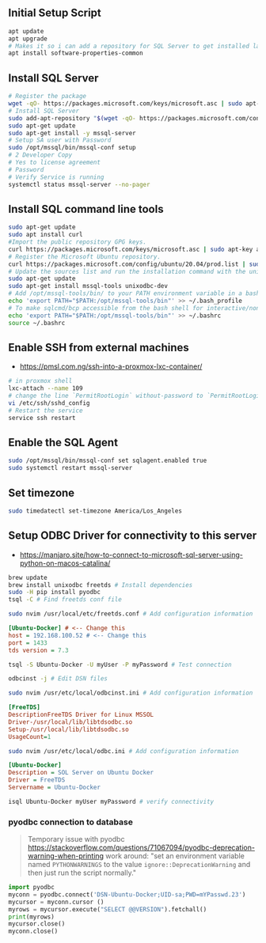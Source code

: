 
## Initial Setup Script

```bash
apt update
apt upgrade
# Makes it so i can add a repository for SQL Server to get installed later
apt install software-properties-common
```

## Install SQL Server

```bash
# Register the package
wget -qO- https://packages.microsoft.com/keys/microsoft.asc | sudo apt-key add -
# Install SQL Server
sudo add-apt-repository "$(wget -qO- https://packages.microsoft.com/config/ubuntu/20.04/mssql-server-2019.list)"
sudo apt-get update
sudo apt-get install -y mssql-server
# Setup SA user with Password
sudo /opt/mssql/bin/mssql-conf setup
# 2 Developer Copy
# Yes to license agreement
# Password
# Verify Service is running
systemctl status mssql-server --no-pager
```

## Install SQL command line tools

```bash
sudo apt-get update 
sudo apt install curl
#Import the public repository GPG keys.
curl https://packages.microsoft.com/keys/microsoft.asc | sudo apt-key add -
# Register the Microsoft Ubuntu repository.
curl https://packages.microsoft.com/config/ubuntu/20.04/prod.list | sudo tee /etc/apt/sources.list.d/msprod.list
# Update the sources list and run the installation command with the unixODBC developer package.
sudo apt-get update 
sudo apt-get install mssql-tools unixodbc-dev
# Add /opt/mssql-tools/bin/ to your PATH environment variable in a bash shell.
echo 'export PATH="$PATH:/opt/mssql-tools/bin"' >> ~/.bash_profile
# To make sqlcmd/bcp accessible from the bash shell for interactive/non-login sessions, modify the PATH in the ~/.bashrc file with the following command:
echo 'export PATH="$PATH:/opt/mssql-tools/bin"' >> ~/.bashrc
source ~/.bashrc
```

## Enable SSH from external machines

- <https://pmsl.com.ng/ssh-into-a-proxmox-lxc-container/>

```bash
# in proxmox shell
lxc-attach --name 109
# change the line `PermitRootLogin` without-password to `PermitRootLogin` yes
vi /etc/ssh/sshd_config
# Restart the service
service ssh restart
```

## Enable the SQL Agent

```bash
sudo /opt/mssql/bin/mssql-conf set sqlagent.enabled true 
sudo systemctl restart mssql-server
```

## Set timezone

```bash
sudo timedatectl set-timezone America/Los_Angeles
```

## Setup ODBC Driver for connectivity to this server

- <https://manjaro.site/how-to-connect-to-microsoft-sql-server-using-python-on-macos-catalina/>

```bash
brew update
brew install unixodbc freetds # Install dependencies
sudo -H pip install pyodbc
tsql -C # Find freetds conf file
```

```bash
sudo nvim /usr/local/etc/freetds.conf # Add configuration information
```

```ini
[Ubuntu-Docker] # <-- Change this
host = 192.168.100.52 # <-- Change this
port = 1433
tds version = 7.3
```

```bash
tsql -S Ubuntu-Docker -U myUser -P myPassword # Test connection
```

```bash
odbcinst -j # Edit DSN files
```

```bash
sudo nvim /usr/etc/local/odbcinst.ini # Add configuration information
```

```ini
[FreeTDS]
DescriptionFreeTDS Driver for Linux MSSOL
Driver-/usr/local/lib/libtdsodbc.so
Setup-/usr/local/lib/libtdsodbc.so
UsageCount=1
```

```bash
sudo nvim /usr/etc/local/odbc.ini # Add configuration information
```

```ini
[Ubuntu-Docker]
Description = SOL Server on Ubuntu Docker
Driver = FreeTDS
Servername = Ubuntu-Docker
```

```bash
isql Ubuntu-Docker myUser myPassword # verify connectivity
```

### pyodbc connection to database

> Temporary issue with pyodbc <https://stackoverflow.com/questions/71067094/pyodbc-deprecation-warning-when-printing>
> work around: "set an environment variable named `PYTHONWARNINGS` to the value `ignore::DeprecationWarning` and then just run the script normally."

```python
import pyodbc
myconn = pyodbc.connect('DSN-Ubuntu-Docker;UID-sa;PWD=mYPasswd.23')
mycursor = myconn.cursor ()
myrows = mycursor.execute("SELECT @@VERSION").fetchall()
print(myrows)
mycursor.close()
myconn.close()
```
